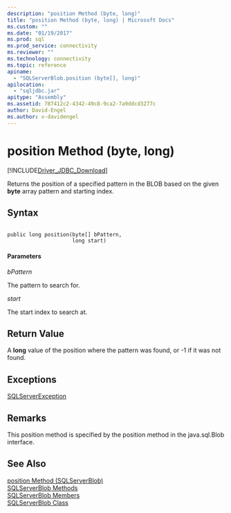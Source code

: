 ```yaml
---
description: "position Method (byte, long)"
title: "position Method (byte, long) | Microsoft Docs"
ms.custom: ""
ms.date: "01/19/2017"
ms.prod: sql
ms.prod_service: connectivity
ms.reviewer: ""
ms.technology: connectivity
ms.topic: reference
apiname: 
  - "SQLServerBlob.position (byte[], long)"
apilocation: 
  - "sqljdbc.jar"
apitype: "Assembly"
ms.assetid: 787412c2-4342-49c8-9ca2-7a9ddcd3277c
author: David-Engel
ms.author: v-davidengel
---
```

# position Method (byte, long)
[!INCLUDE[Driver_JDBC_Download](../../../includes/driver_jdbc_download.md)]

  Returns the position of a specified pattern in the BLOB based on the given **byte** array pattern and starting index.  
  
## Syntax  
  
```  
  
public long position(byte[] bPattern,  
                     long start)  
```  
  
#### Parameters  
 *bPattern*  
  
 The pattern to search for.  
  
 *start*  
  
 The start index to search at.  
  
## Return Value  
 A **long** value of the position where the pattern was found, or -1 if it was not found.  
  
## Exceptions  
 [SQLServerException](../../../connect/jdbc/reference/sqlserverexception-class.md)  
  
## Remarks  
 This position method is specified by the position method in the java.sql.Blob interface.  
  
## See Also  
 [position Method &#40;SQLServerBlob&#41;](../../../connect/jdbc/reference/position-method-sqlserverblob.md)   
 [SQLServerBlob Methods](../../../connect/jdbc/reference/sqlserverblob-methods.md)   
 [SQLServerBlob Members](../../../connect/jdbc/reference/sqlserverblob-members.md)   
 [SQLServerBlob Class](../../../connect/jdbc/reference/sqlserverblob-class.md)  
  
  
